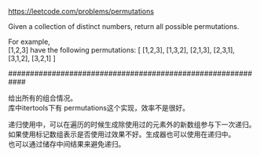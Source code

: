 https://leetcode.com/problems/permutations

Given a collection of distinct numbers, return all possible permutations.  

For example,  
[1,2,3] have the following permutations: 
[
  [1,2,3],
  [1,3,2],
  [2,1,3],
  [2,3,1],
  [3,1,2],
  [3,2,1]
]


############################################################
					   
给出所有的组合情况。  
库中itertools下有 permutations这个实现，效率不是很好。  

递归使用中，可以在遍历的时候生成除使用过的元素外的新数组参与下一次递归。如果使用标记数组表示是否使用过效果不好。生成器也可以使用在递归中。    
也可以通过储存中间结果来避免递归。  